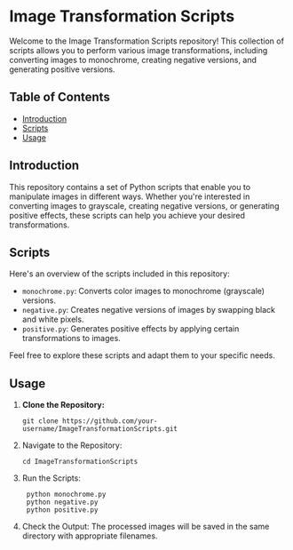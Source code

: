 # Image Transformation Scripts

Welcome to the Image Transformation Scripts repository! This collection of scripts allows you to perform various image transformations, including converting images to monochrome, creating negative versions, and generating positive versions.

## Table of Contents

- [Introduction](#introduction)
- [Scripts](#scripts)
- [Usage](#usage)

## Introduction

This repository contains a set of Python scripts that enable you to manipulate images in different ways. Whether you're interested in converting images to grayscale, creating negative versions, or generating positive effects, these scripts can help you achieve your desired transformations.

## Scripts

Here's an overview of the scripts included in this repository:

- `monochrome.py`: Converts color images to monochrome (grayscale) versions.
- `negative.py`: Creates negative versions of images by swapping black and white pixels.
- `positive.py`: Generates positive effects by applying certain transformations to images.

Feel free to explore these scripts and adapt them to your specific needs.

## Usage

1. **Clone the Repository:**

   ```text
   git clone https://github.com/your-username/ImageTransformationScripts.git
   ```

2. Navigate to the Repository:

   ```text
   cd ImageTransformationScripts
   ```

3. Run the Scripts:

   ```text
    python monochrome.py
    python negative.py
    python positive.py
   ```

4. Check the Output:
   The processed images will be saved in the same directory with appropriate filenames.
